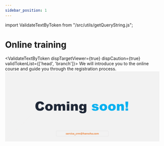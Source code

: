 ```yaml
---
sidebar_position: 1
---
```


import ValidateTextByToken from "/src/utils/getQueryString.js";

# Online training
<ValidateTextByToken dispTargetViewer={true} dispCaution={true} validTokenList={['head', 'branch']}>
We will introduce you to the online course and guide you through the registration process.
![100](./img/100.png)

</ValidateTextByToken>





